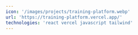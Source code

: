 ```yaml
---
icon: '/images/projects/training-platform.webp'
url: 'https://training-platform.vercel.app/'
technologies: 'react vercel javascript tailwind'
---
```

